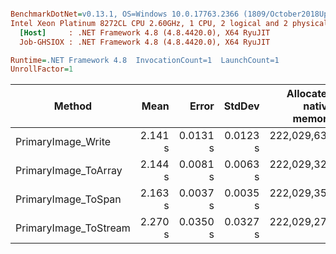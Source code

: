 ``` ini

BenchmarkDotNet=v0.13.1, OS=Windows 10.0.17763.2366 (1809/October2018Update/Redstone5), VM=Hyper-V
Intel Xeon Platinum 8272CL CPU 2.60GHz, 1 CPU, 2 logical and 2 physical cores
  [Host]     : .NET Framework 4.8 (4.8.4420.0), X64 RyuJIT
  Job-GHSIOX : .NET Framework 4.8 (4.8.4420.0), X64 RyuJIT

Runtime=.NET Framework 4.8  InvocationCount=1  LaunchCount=1  
UnrollFactor=1  

```
|                Method |    Mean |    Error |   StdDev | Allocated native memory | Native memory leak |   Allocated |
|---------------------- |--------:|---------:|---------:|------------------------:|-------------------:|------------:|
|    PrimaryImage_Write | 2.141 s | 0.0131 s | 0.0123 s |           222,029,638 B |              180 B | 1,951,112 B |
|  PrimaryImage_ToArray | 2.144 s | 0.0081 s | 0.0063 s |           222,029,326 B |              180 B | 1,951,112 B |
|   PrimaryImage_ToSpan | 2.163 s | 0.0037 s | 0.0035 s |           222,029,358 B |              180 B |           - |
| PrimaryImage_ToStream | 2.270 s | 0.0350 s | 0.0327 s |           222,029,278 B |              180 B | 3,894,032 B |
